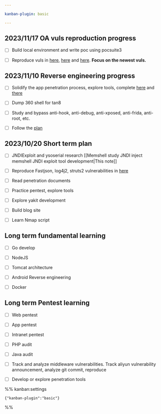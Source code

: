 ```yaml
---

kanban-plugin: basic

---
```


## 2023/11/17 OA vuls reproduction progress

- [ ] Build local environment and write poc using pocsuite3
- [ ] Reproduce vuls in [here](https://github.com/luck-ying/Library-POC), [here](https://github.com/xinyisleep/pocscan/tree/main/%E6%B3%9B%E5%BE%AE) and [here](https://github.com/Mr-xn/Penetration_Testing_POC). **Focus on the newest vuls.**


## 2023/11/10 Reverse engineering progress

- [ ] Solidify the app penetration process, explore tools,  complete [here](obsidian://open?vault=hexo&file=source%2F_posts%2F_Android%26IOS%2FIOS%20Reverse%20engineering) and [there](obsidian://open?vault=hexo&file=source%2F_posts%2F_Android%26IOS%2FAndroid%20reverse%20engineering)
- [ ] Dump 360 shell for tan8
- [ ] Study and bypass anti-hook, anti-debug, anti-xposed, anti-frida, anti-root, etc.
- [ ] Follow the [plan](obsidian://open?vault=hexo&file=source%2F_posts%2F_Android%26IOS%2FJournal)


## 2023/10/20 Short term plan

- [ ] JNDIExploit and ysoserial research [[Memshell study JNDI inject memshell JNDI exploit tool development|This note]]
- [ ] Reproduce Fastjson, log4j2, struts2 vulnerabilities in [here](https://mp.weixin.qq.com/s/Y_6ahFAdl1kkuIS_8oTKyg)
- [ ] Read penetration documents
- [ ] Practice pentest, explore tools
- [ ] Explore yakit development
- [ ] Build blog site
- [ ] Learn Nmap script


## Long term fundamental learning

- [ ] Go develop
- [ ] NodeJS
- [ ] Tomcat architecture
- [ ] Android Reverse engineering
- [ ] Docker


## Long term Pentest learning

- [ ] Web pentest
- [ ] App pentest
- [ ] Intranet pentest
- [ ] PHP audit
- [ ] Java audit
- [ ] Track and analyze middleware vulnerabilities. Track aliyun vulnerability announcement, analyze git commit, reproduce
- [ ] Develop or explore penetration tools




%% kanban:settings
```
{"kanban-plugin":"basic"}
```
%%